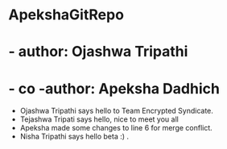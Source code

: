 # ApekshaGitRepo
# - author: Ojashwa Tripathi
# - co -author: Apeksha Dadhich
- Ojashwa Tripathi says hello to Team Encrypted Syndicate.
- Tejashwa Tripati says hello, nice to meet you all
- Apeksha made some changes to line 6 for merge conflict.
- Nisha Tripathi says hello beta :) .

